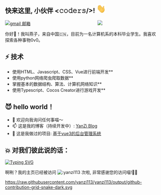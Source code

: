 <h2> 快来这里, 小伙伴 <𝚌𝚘𝚍𝚎𝚛𝚜/>! <img src="https://raw.githubusercontent.com/ABSphreak/ABSphreak/master/gifs/Hi.gif" width="30px"></h2>

<img align='right' src='https://user-images.githubusercontent.com/5713670/87202985-820dcb80-c2b6-11ea-9f56-7ec461c497c3.gif' width='200"'>

[![gmail 邮箱](https://img.shields.io/badge/Gmail-D14836?logo=gmail&logoColor=white)](mailto:yanzi7310v0@gmail.com)

你好👏！我叫燕子，来自中国🇨🇳，目前为一名计算机系的本科毕业学生。我喜欢探索各种事物0v0。

## ⚡ 技术

- 使用HTML、Javascript、CSS、Vue进行前端开发**
- 使用python网络爬虫爬取数据**
- 掌握基本的数据结构、算法、计算机网络知识**
- 使用Typescript、Cocos Creator进行游戏开发**

##  😈 hello world！

- 💬 欢迎向我询问任何事喵～
- 📫 这是我的博客（持续开发中）: [YanZi Blog](https://yanzi731.life/)
- 🎯 这是我做过的项目: [基于vue3的后台管理系统](https://github.com/yanzi113/Vue_3.2/tree/master)

## 💥 对我们彼此说的话：

<a href="https://git.io/typing-svg"><img src="https://readme-typing-svg.herokuapp.com?font=Fira+Code&pause=1000&color=69EFF7&center=true&vCenter=true&random=false&width=435&lines=%E5%A4%B1%E8%B4%A5%E6%80%BB%E6%98%AF%E8%B4%AF%E7%A9%BF%E4%BA%BA%E7%94%9F%E5%A7%8B%E7%BB%88%EF%BC%8C%E6%89%80%E4%BB%A5%E8%AF%B7%E4%B8%8D%E8%A6%81%E6%B3%84%E6%B0%94%F0%9F%92%9E" alt="Typing SVG" /></a>

     
啊咧？我的主页已经被访问 ![:yanzi113](https://count.getloli.com/get/@:yanzi113?theme=rule34) 次啦, 非常感谢您的访问喵!🎉🎉


[
](https://raw.githubusercontent.com/yanzi113/yanzi113/output/github-contribution-grid-snake-dark.svg)https://raw.githubusercontent.com/yanzi113/yanzi113/output/github-contribution-grid-snake-dark.svg
